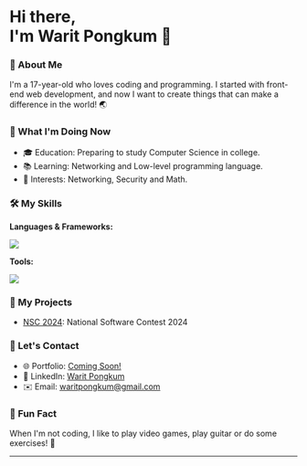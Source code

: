 # Hi there,</br> I'm Warit Pongkum 👋
### 🌟 About Me
I'm a 17-year-old who loves coding and programming. I started with front-end web development, and now I want to create things that can make a difference in the world! 🌏

### 🚀 What I'm Doing Now
- 🎓 Education: Preparing to study Computer Science in college.
- 📚 Learning: Networking and Low-level programming language.
- 🤖 Interests: Networking, Security and Math.

### 🛠️ My Skills
**Languages & Frameworks:**
<div>
    <img src="https://skillicons.dev/icons?i=html,css,js,ts,react,python,java" /><br>
</div>

**Tools:**
<div>
    <img src="https://skillicons.dev/icons?i=git,github,neovim,vscode" /><br>
</div>

### 🌱 My Projects
- [NSC 2024](#): National Software Contest 2024

### 💬 Let's Contact
- 🌐 Portfolio: [Coming Soon!](#)
- 🔗 LinkedIn: [Warit Pongkum](https://www.linkedin.com/in/warit-pongkum-4089982ba/)
- ✉️ Email: [waritpongkum@gmail.com](mailto:waritpongkum@gmail.com)

### 🎉 Fun Fact
When I'm not coding, I like to play video games, play guitar or do some exercises! 💪

---
